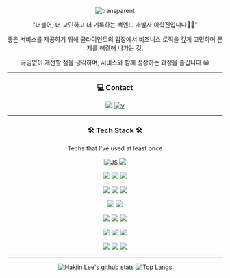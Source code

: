 <div align="center">

![transparent](https://capsule-render.vercel.app/api?type=transparent&fontColor=008B8B&text=hakjin%20Lee&height=150&fontSize=60)
  <p> "더불어, 더 고민하고 더 기록하는 백엔드 개발자 이학진입니다🙌🏻"</p>
  <p> 좋은 서비스를 제공하기 위해 클라이언트의 입장에서 비즈니스 로직을 깊게 고민하며 문제를 해결해 나가는 것,<p>
    <p>끊임없이 개선할 점을 생각하며, 서비스와 함께 성장하는 과정을 즐깁니다 😀</p>

  
</div>

---

<div align="center">
  
  ### 💻 Contact

<a href="mailto:haksae90@gmail.com" target="_blank"><img src="https://img.shields.io/badge/haksae90@gmail.com-EA4335?style=flat-square&logo=Gmail&logoColor=white"/></a>
[![v](https://img.shields.io/badge/TstoryBlog-F7DF1E?style=flat-square&logo=StoryBlok&logoColor=black)](https://haksae.tistory.com/)

</div>


---
<div align="center"> 
  
  ### 🛠 Tech Stack 🛠 
  
Techs that I've used at least once
  
![JS](https://img.shields.io/badge/JavaScript-F7DF1E?style=flat-square&logo=JavaScript&logoColor=black)
![](https://img.shields.io/badge/Python-3776AB?style=flat-square&logo=Python&logoColor=white) 

![](https://img.shields.io/badge/Node.js-339933?style=flat-square&logo=Node.js&logoColor=white)
![](https://img.shields.io/badge/Express-000000?style=flat-square&logo=Express&logoColor=white) 
![](https://img.shields.io/badge/Flask-000000?style=flat-square&logo=Flask&logoColor=white)
  
![](https://img.shields.io/badge/MongoDB-47A248?style=flat-square&logo=MongoDB&logoColor=white)
![](https://img.shields.io/badge/MySQL-4479A1?style=flat-square&logo=MySQL&logoColor=white)
![](https://img.shields.io/badge/Sequelize-52B0E7?style=flat-square&logo=Sequelize&logoColor=white)

![](https://img.shields.io/badge/Html-E34F26?style=flat-square&logo=HTML5&logoColor=white)
![](https://img.shields.io/badge/CSS-1572B6?style=flat-square&logo=CSS3&logoColor=white) 

![](https://img.shields.io/badge/Socket.io-010101?style=flat-square&logo=Socket.io&logoColor=white) 
![](https://img.shields.io/badge/JSONWebTokens-000000?style=flat-square&logo=JSONWebTokens&logoColor=white) 
![](https://img.shields.io/badge/Selenium-43B02A?style=flat-square&logo=Selenium&logoColor=white) 

![](https://img.shields.io/badge/Amazon%20AWS-232F3E?style=flat-square&logo=Amazon%20AWS&logoColor=white)
![](https://img.shields.io/badge/Sentry-362D59?style=flat-square&logo=Sentry&logoColor=white) 
![](https://img.shields.io/badge/PM2-2B037A?style=flat-square&logo=PM2&logoColor=white) 

![](https://img.shields.io/badge/Git-F05032?style=flat-square&logo=Git&logoColor=white) 
![](https://img.shields.io/badge/GitHub-181717?style=flat-square&logo=GitHub&logoColor=white) 
![](https://img.shields.io/badge/GitHub%20Actions-2088FF?style=flat-square&logo=GitHub%20Actions&logoColor=white) 
  
</div>

---

<div align="center">

  [![Hakjin Lee's github stats](https://github-readme-stats.vercel.app/api?username=haksae90&theme=tokyonight&show_icons=true)](https://github.com/anuraghazra/github-readme-stats) [![Top Langs](https://github-readme-stats.vercel.app/api/top-langs/?username=haksae90&layout=compact)](https://github.com/anuraghazra/github-readme-stats)


  </div>


